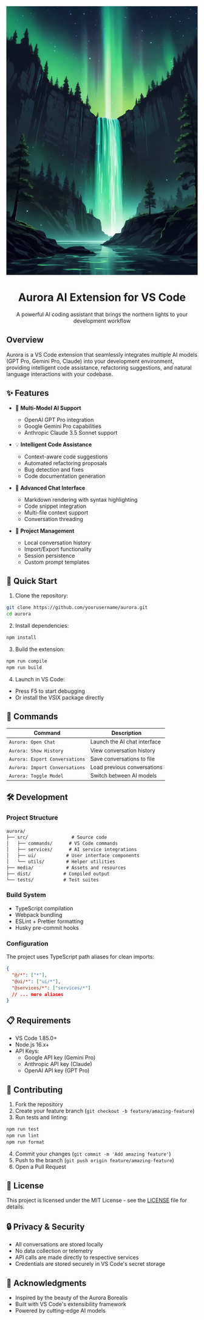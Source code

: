 <div align="center">
  <img src="media/aurora.jpg" alt="Aurora AI" width="600"/>
  <h1>Aurora AI Extension for VS Code</h1>
  <p>A powerful AI coding assistant that brings the northern lights to your development workflow</p>
</div>

## Overview

Aurora is a VS Code extension that seamlessly integrates multiple AI models (GPT Pro, Gemini Pro, Claude) into your development environment, providing intelligent code assistance, refactoring suggestions, and natural language interactions with your codebase.

## ✨ Features

- 🤖 **Multi-Model AI Support**
  - OpenAI GPT Pro integration
  - Google Gemini Pro capabilities
  - Anthropic Claude 3.5 Sonnet support

- 💡 **Intelligent Code Assistance**
  - Context-aware code suggestions
  - Automated refactoring proposals
  - Bug detection and fixes
  - Code documentation generation

- 💬 **Advanced Chat Interface**
  - Markdown rendering with syntax highlighting
  - Code snippet integration
  - Multi-file context support
  - Conversation threading

- 🔄 **Project Management**
  - Local conversation history
  - Import/Export functionality
  - Session persistence
  - Custom prompt templates

## 🚀 Quick Start

1. Clone the repository:
```bash
git clone https://github.com/yourusername/aurora.git
cd aurora
```

2. Install dependencies:
```bash
npm install
```

3. Build the extension:
```bash
npm run compile
npm run build
```

4. Launch in VS Code:
- Press F5 to start debugging
- Or install the VSIX package directly

## 🎯 Commands

| Command | Description |
|---------|-------------|
| `Aurora: Open Chat` | Launch the AI chat interface |
| `Aurora: Show History` | View conversation history |
| `Aurora: Export Conversations` | Save conversations to file |
| `Aurora: Import Conversations` | Load previous conversations |
| `Aurora: Toggle Model` | Switch between AI models |

## 🛠️ Development

### Project Structure
```
aurora/
├── src/                # Source code
│   ├── commands/      # VS Code commands
│   ├── services/      # AI service integrations
│   ├── ui/           # User interface components
│   └── utils/        # Helper utilities
├── media/            # Assets and resources
├── dist/            # Compiled output
└── tests/           # Test suites
```

### Build System
- TypeScript compilation
- Webpack bundling
- ESLint + Prettier formatting
- Husky pre-commit hooks

### Configuration
The project uses TypeScript path aliases for clean imports:
```json
{
  "@/*": ["*"],
  "@ui/*": ["ui/*"],
  "@services/*": ["services/*"]
  // ... more aliases
}
```

## 📋 Requirements

- VS Code 1.85.0+
- Node.js 16.x+
- API Keys:
  - Google API key (Gemini Pro)
  - Anthropic API key (Claude)
  - OpenAI API key (GPT Pro)

## 🤝 Contributing

1. Fork the repository
2. Create your feature branch (`git checkout -b feature/amazing-feature`)
3. Run tests and linting:
```bash
npm run test
npm run lint
npm run format
```
4. Commit your changes (`git commit -m 'Add amazing feature'`)
5. Push to the branch (`git push origin feature/amazing-feature`)
6. Open a Pull Request

## 📜 License

This project is licensed under the MIT License - see the [LICENSE](LICENSE) file for details.

## 🔒 Privacy & Security

- All conversations are stored locally
- No data collection or telemetry
- API calls are made directly to respective services
- Credentials are stored securely in VS Code's secret storage

## 🌟 Acknowledgments

- Inspired by the beauty of the Aurora Borealis
- Built with VS Code's extensibility framework
- Powered by cutting-edge AI models
